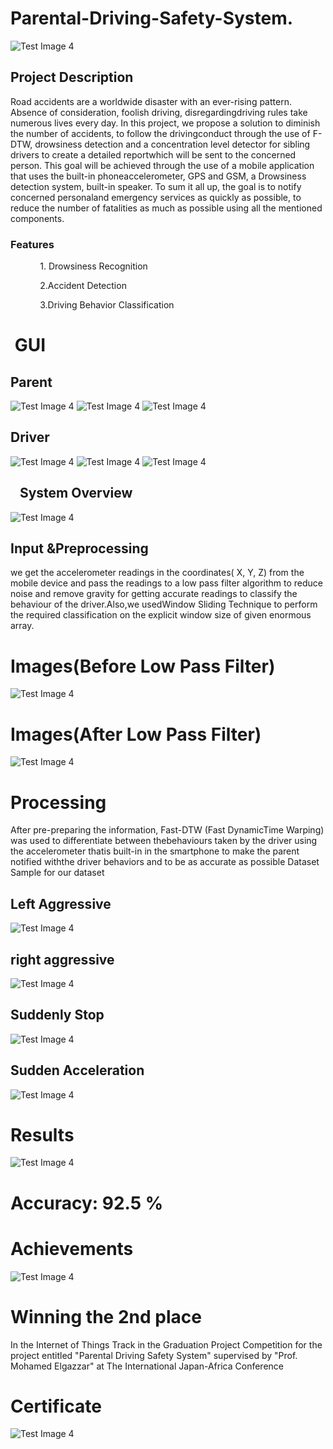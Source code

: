
# Parental-Driving-Safety-System.
   ![Test Image 4](https://github.com/danielkalalian33/-Parental-Driving-Safety-System/blob/master/image/last%20logo.png)
## Project Description
Road accidents are a worldwide disaster with an ever-rising pattern.  Absence of consideration, foolish driving, disregardingdriving rules take numerous lives every day. In this project, we propose a solution to diminish the number of accidents, to follow the drivingconduct through the use of F- DTW, drowsiness detection and a concentration level detector for sibling drivers to create a detailed reportwhich will be sent to the concerned person. This goal will be achieved through the use of a mobile application that uses the built-in phoneaccelerometer, GPS and GSM, a Drowsiness detection system, built-in speaker.  To sum it all up, the goal is to notify concerned personaland emergency services as quickly as possible, to reduce the number of fatalities as much as possible using all the mentioned components.


### Features

            1. Drowsiness Recognition

            2.Accident Detection

            3.Driving Behavior Classification
#  GUI
## Parent
![Test Image 4](https://github.com/danielkalalian33/-Parental-Driving-Safety-System/blob/master/image/Gui/1st%20Parent.png)
![Test Image 4](https://github.com/danielkalalian33/-Parental-Driving-Safety-System/blob/master/image/Gui/2nd%20Parent.png)
![Test Image 4](https://github.com/danielkalalian33/-Parental-Driving-Safety-System/blob/master/image/Gui/3rd%20Parent.png)
## Driver
![Test Image 4](https://github.com/danielkalalian33/-Parental-Driving-Safety-System/blob/master/image/Gui/1st.png)
![Test Image 4](https://github.com/danielkalalian33/-Parental-Driving-Safety-System/blob/master/image/Gui/2nd.png)
![Test Image 4](https://github.com/danielkalalian33/-Parental-Driving-Safety-System/blob/master/image/Gui/3rd.png)



##    System Overview
![Test Image 4](https://github.com/danielkalalian33/-Parental-Driving-Safety-System/blob/master/image/System%20Overview/Overview.jpeg)
## Input &Preprocessing

we get the accelerometer readings in the coordinates( X, Y, Z) from the mobile device and pass the readings to a low pass filter algorithm to reduce noise and remove
gravity for getting accurate readings to classify the behaviour
of the driver.Also,we usedWindow Sliding Technique to perform
the required classification on the explicit window size
of given enormous array.
# Images(Before Low Pass Filter)
![Test Image 4](https://github.com/danielkalalian33/-Parental-Driving-Safety-System/blob/master/image/Preprocessing/Before%20Low%20Pass%20Filter.png)
# Images(After Low Pass Filter)
![Test Image 4](https://github.com/danielkalalian33/-Parental-Driving-Safety-System/blob/master/image/Preprocessing/No%20Low%20Pass%20Filter.png)           

# Processing
After pre-preparing the information, Fast-DTW (Fast DynamicTime Warping) was used to differentiate between thebehaviours taken by the driver using the accelerometer thatis built-in in the smartphone to make the parent notified withthe driver behaviors and to be as accurate as possible Dataset Sample for our dataset 
## Left Aggressive
![Test Image 4](https://github.com/danielkalalian33/-Parental-Driving-Safety-System/blob/master/image/Dataset/Left%20Aggressive.png)
## right aggressive         
![Test Image 4](https://github.com/danielkalalian33/-Parental-Driving-Safety-System/blob/master/image/Dataset/right%20aggressive.png)
## Suddenly Stop
![Test Image 4](https://github.com/danielkalalian33/-Parental-Driving-Safety-System/blob/master/image/Dataset/Suddenly%20Stop.png)
## Sudden Acceleration
![Test Image 4](https://github.com/danielkalalian33/-Parental-Driving-Safety-System/blob/master/image/Dataset/Sudden%20Acceleration.png)
# Results
![Test Image 4](https://github.com/danielkalalian33/-Parental-Driving-Safety-System/blob/master/image/Results/Matrix.png)
# Accuracy: 92.5 % 
# Achievements
![Test Image 4](https://github.com/danielkalalian33/-Parental-Driving-Safety-System/blob/master/image/Achievements/Our%20Images.jpg)
# Winning the 2nd place
In the Internet of Things Track in the Graduation Project Competition for the project entitled "Parental Driving Safety System" supervised by "Prof. Mohamed Elgazzar" at The International Japan-Africa Conference
# Certificate
![Test Image 4](https://github.com/danielkalalian33/-Parental-Driving-Safety-System/blob/master/image/Achievements/Certificate.png)


